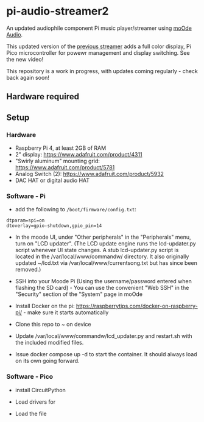 # pi-audio-streamer2
An updated audiophile component Pi music player/streamer using [moOde Audio](https://moodeaudio.org/).

This updated version of the [previous streamer](https://github.com/alanb128/audio-streaming-box) adds a full color display, Pi Pico microcontroller for powewr management and display switching. See the new video!

This repository is a work in progress, with updates coming regularly - check back again soon!

## Hardware required


## Setup

### Hardware
- Raspberry Pi 4, at least 2GB of RAM
- 2" display: https://www.adafruit.com/product/4311
- "Swirly aluminum" mounting grid: https://www.adafruit.com/product/5781
- Analog Switch (2): https://www.adafruit.com/product/5932
- DAC HAT or digital audio HAT

### Software - Pi
- add the following to `/boot/firmware/config.txt`:
```
dtparam=spi=on
dtoverlay=gpio-shutdown,gpio_pin=14 
```
- In the moode UI, under "Other peripherals" in the "Peripherals" menu, turn on  "LCD updater".
(The LCD update engine runs the lcd-updater.py script whenever UI state changes.
A stub lcd-updater.py script is located in the /var/local/www/commandw/ directory. It also originally updated ~/lcd.txt via /var/local/www/currentsong.txt but has since been removed.)

- SSH into your Moode Pi (Using the username/password entered when flashing the SD card) - You can use the convenient "Web SSH" in the "Security" section of the "System" page in moOde
  
- Install Docker on the pi: https://raspberrytips.com/docker-on-raspberry-pi/ - make sure it starts automatically
  
- Clone this repo to ~ on device
  
- Update /var/local/www/commandw/lcd_updater.py and restart.sh with the included modified files.
  
- Issue docker compose up -d to start the container. It should always load on its own going forward.

### Software - Pico

- install CircuitPython
  
- Load drivers for

- Load the file
